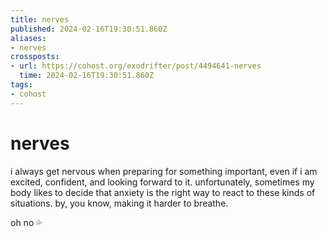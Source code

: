 ```yaml
---
title: nerves
published: 2024-02-16T19:30:51.860Z
aliases:
- nerves
crossposts:
- url: https://cohost.org/exodrifter/post/4494641-nerves
  time: 2024-02-16T19:30:51.860Z
tags:
- cohost
---
```


# nerves

i always get nervous when preparing for something important, even if i am excited, confident, and looking forward to it. unfortunately, sometimes my body likes to decide that anxiety is the right way to react to these kinds of situations. by, you know, making it harder to breathe.

oh no 💦
